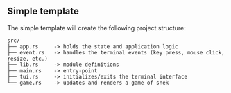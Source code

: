 ## Simple template

The simple template will create the following project structure:

```text
src/
├── app.rs     -> holds the state and application logic
├── event.rs   -> handles the terminal events (key press, mouse click, resize, etc.)
├── lib.rs     -> module definitions
├── main.rs    -> entry-point
├── tui.rs     -> initializes/exits the terminal interface
└── game.rs    -> updates and renders a game of snek
```
